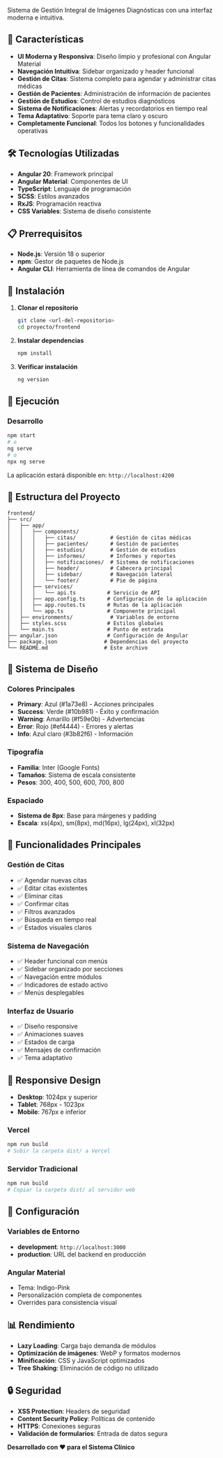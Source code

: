 
Sistema de Gestión Integral de Imágenes Diagnósticas con una interfaz moderna e intuitiva.

## 🚀 Características

- **UI Moderna y Responsiva**: Diseño limpio y profesional con Angular Material
- **Navegación Intuitiva**: Sidebar organizado y header funcional
- **Gestión de Citas**: Sistema completo para agendar y administrar citas médicas
- **Gestión de Pacientes**: Administración de información de pacientes
- **Gestión de Estudios**: Control de estudios diagnósticos
- **Sistema de Notificaciones**: Alertas y recordatorios en tiempo real
- **Tema Adaptativo**: Soporte para tema claro y oscuro
- **Completamente Funcional**: Todos los botones y funcionalidades operativas

## 🛠️ Tecnologías Utilizadas

- **Angular 20**: Framework principal
- **Angular Material**: Componentes de UI
- **TypeScript**: Lenguaje de programación
- **SCSS**: Estilos avanzados
- **RxJS**: Programación reactiva
- **CSS Variables**: Sistema de diseño consistente

## 📋 Prerrequisitos

- **Node.js**: Versión 18 o superior
- **npm**: Gestor de paquetes de Node.js
- **Angular CLI**: Herramienta de línea de comandos de Angular

## 🔧 Instalación

1. **Clonar el repositorio**
   ```bash
   git clone <url-del-repositorio>
   cd proyecto/frontend
   ```

2. **Instalar dependencias**
   ```bash
   npm install
   ```

3. **Verificar instalación**
   ```bash
   ng version
   ```

## 🚀 Ejecución

### Desarrollo
```bash
npm start
# o
ng serve
# o
npx ng serve
```

La aplicación estará disponible en: `http://localhost:4200`


## 📁 Estructura del Proyecto

```
frontend/
├── src/
│   ├── app/
│   │   ├── components/
│   │   │   ├── citas/           # Gestión de citas médicas
│   │   │   ├── pacientes/       # Gestión de pacientes
│   │   │   ├── estudios/        # Gestión de estudios
│   │   │   ├── informes/        # Informes y reportes
│   │   │   ├── notificaciones/  # Sistema de notificaciones
│   │   │   ├── header/          # Cabecera principal
│   │   │   ├── sidebar/         # Navegación lateral
│   │   │   └── footer/          # Pie de página
│   │   ├── services/
│   │   │   └── api.ts          # Servicio de API
│   │   ├── app.config.ts       # Configuración de la aplicación
│   │   ├── app.routes.ts       # Rutas de la aplicación
│   │   └── app.ts              # Componente principal
│   ├── environments/            # Variables de entorno
│   ├── styles.scss             # Estilos globales
│   └── main.ts                 # Punto de entrada
├── angular.json                # Configuración de Angular
├── package.json               # Dependencias del proyecto
└── README.md                  # Este archivo
```

## 🎨 Sistema de Diseño

### Colores Principales
- **Primary**: Azul (#1a73e8) - Acciones principales
- **Success**: Verde (#10b981) - Éxito y confirmación
- **Warning**: Amarillo (#f59e0b) - Advertencias
- **Error**: Rojo (#ef4444) - Errores y alertas
- **Info**: Azul claro (#3b82f6) - Información

### Tipografía
- **Familia**: Inter (Google Fonts)
- **Tamaños**: Sistema de escala consistente
- **Pesos**: 300, 400, 500, 600, 700, 800

### Espaciado
- **Sistema de 8px**: Base para márgenes y padding
- **Escala**: xs(4px), sm(8px), md(16px), lg(24px), xl(32px)

## 🔌 Funcionalidades Principales

### Gestión de Citas
- ✅ Agendar nuevas citas
- ✅ Editar citas existentes
- ✅ Eliminar citas
- ✅ Confirmar citas
- ✅ Filtros avanzados
- ✅ Búsqueda en tiempo real
- ✅ Estados visuales claros

### Sistema de Navegación
- ✅ Header funcional con menús
- ✅ Sidebar organizado por secciones
- ✅ Navegación entre módulos
- ✅ Indicadores de estado activo
- ✅ Menús desplegables

### Interfaz de Usuario
- ✅ Diseño responsive
- ✅ Animaciones suaves
- ✅ Estados de carga
- ✅ Mensajes de confirmación
- ✅ Tema adaptativo

## 📱 Responsive Design

- **Desktop**: 1024px y superior
- **Tablet**: 768px - 1023px
- **Mobile**: 767px e inferior

### Vercel
```bash
npm run build
# Subir la carpeta dist/ a Vercel
```

### Servidor Tradicional
```bash
npm run build
# Copiar la carpeta dist/ al servidor web
```

## 🔧 Configuración

### Variables de Entorno
- **development**: `http://localhost:3000`
- **production**: URL del backend en producción

### Angular Material
- Tema: Indigo-Pink
- Personalización completa de componentes
- Overrides para consistencia visual

## 📊 Rendimiento

- **Lazy Loading**: Carga bajo demanda de módulos
- **Optimización de imágenes**: WebP y formatos modernos
- **Minificación**: CSS y JavaScript optimizados
- **Tree Shaking**: Eliminación de código no utilizado

## 🔒 Seguridad

- **XSS Protection**: Headers de seguridad
- **Content Security Policy**: Políticas de contenido
- **HTTPS**: Conexiones seguras
- **Validación de formularios**: Entrada de datos segura

**Desarrollado con ❤️ para el Sistema Clínico**
